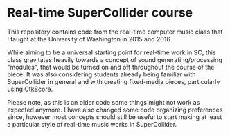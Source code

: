# Real-time SuperCollider course

This repository contains code from the real-time computer music class that I taught at the University of Washington in 2015 and 2016.

While aiming to be a universal starting point for real-time work in SC, this class gravitates heavily towards a concept of sound generating/processing "modules", that would be turned on and off throughout the course of the piece. It was also considering students already being familiar with SuperCollider in general and with creating fixed-media pieces, particularly using CtkScore.

Please note, as this is an older code some things might not work as expected anymore. I have also changed some code organizing preferences since, however most concepts should still be useful to start making at least a particular style of real-time music works in SuperCollider.
